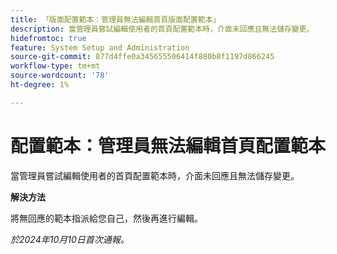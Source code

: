 ```yaml
---
title: 「版面配置範本：管理員無法編輯首頁版面配置範本」
description: 當管理員嘗試編輯使用者的首頁配置範本時，介面未回應且無法儲存變更。
hidefromtoc: true
feature: System Setup and Administration
source-git-commit: 877d4ffe0a345655506414f880b8f1197d866245
workflow-type: tm+mt
source-wordcount: '78'
ht-degree: 1%

---
```


# 配置範本：管理員無法編輯首頁配置範本

當管理員嘗試編輯使用者的首頁配置範本時，介面未回應且無法儲存變更。

**解決方法**

將無回應的範本指派給您自己，然後再進行編輯。

_於2024年10月10日首次通報。_
